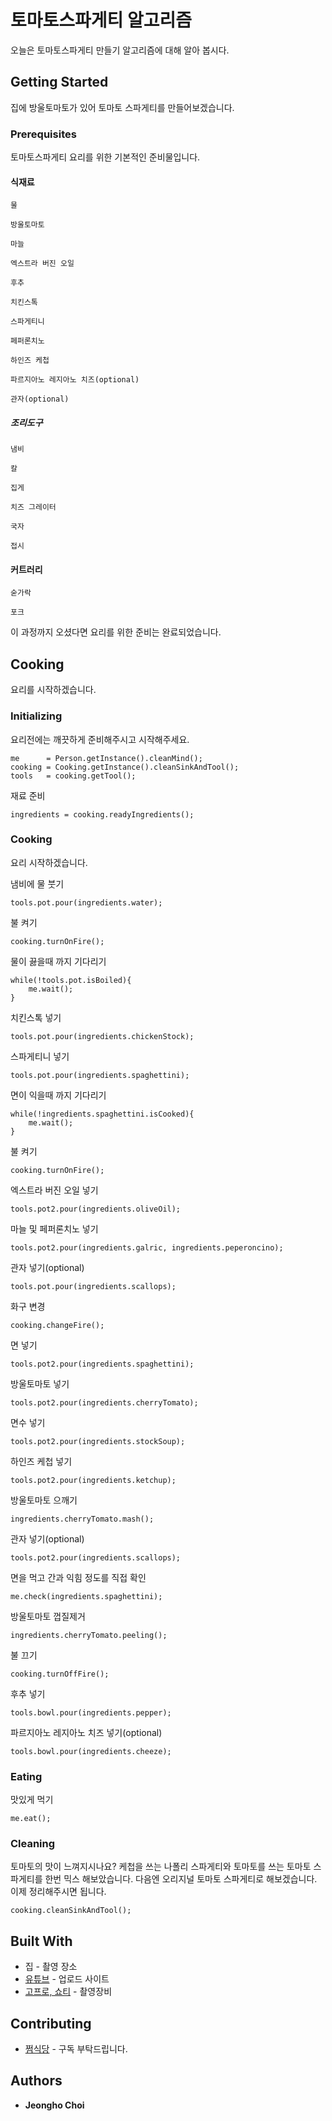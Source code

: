 # 토마토스파게티 알고리즘

오늘은 토마토스파게티 만들기 알고리즘에 대해 알아 봅시다.

## Getting Started

집에 방울토마토가 있어 토마토 스파게티를 만들어보겠습니다.
 
### Prerequisites

토마토스파게티 요리를 위한 기본적인 준비물입니다.

#### 식재료

```
물
```
```
방울토마토
```
```
마늘
```
```
엑스트라 버진 오일
```
```
후추
```
```
치킨스톡
```
```
스파게티니
```
```
페퍼론치노
```
```
하인즈 케첩
```
```
파르지아노 레지아노 치즈(optional)
```
```
관자(optional)
```
##### 조리도구

```
냄비
```
```
칼
```
```
집게
```
```
치즈 그레이터
```
```
국자
```
```
접시
```
#### 커트러리

```
숟가락
```
```
포크
```

이 과정까지 오셨다면 요리를 위한 준비는 완료되었습니다.

## Cooking

요리를 시작하겠습니다.

### Initializing

요리전에는 깨끗하게 준비해주시고 시작해주세요.
```
me      = Person.getInstance().cleanMind();
cooking = Cooking.getInstance().cleanSinkAndTool();
tools   = cooking.getTool();
```

재료 준비
```
ingredients = cooking.readyIngredients();
```

### Cooking

요리 시작하겠습니다.

냄비에 물 붓기
```
tools.pot.pour(ingredients.water);
```

불 켜기
```
cooking.turnOnFire();
```

물이 끓을때 까지 기다리기
```
while(!tools.pot.isBoiled){
    me.wait();
}
```

치킨스톡 넣기
```
tools.pot.pour(ingredients.chickenStock);
```

스파게티니 넣기
```
tools.pot.pour(ingredients.spaghettini);
```

면이 익을때 까지 기다리기
```
while(!ingredients.spaghettini.isCooked){
    me.wait();
}
```

불 켜기
```
cooking.turnOnFire();
```

엑스트라 버진 오일 넣기
```
tools.pot2.pour(ingredients.oliveOil);
```

마늘 및 페퍼론치노 넣기
```
tools.pot2.pour(ingredients.galric, ingredients.peperoncino);
```

관자 넣기(optional)
```
tools.pot.pour(ingredients.scallops);
```

화구 변경
```
cooking.changeFire();
```

면 넣기
```
tools.pot2.pour(ingredients.spaghettini);
```

방울토마토 넣기
```
tools.pot2.pour(ingredients.cherryTomato);
```

면수 넣기
```
tools.pot2.pour(ingredients.stockSoup);
```

하인즈 케첩 넣기
```
tools.pot2.pour(ingredients.ketchup);
```

방울토마토 으깨기
```
ingredients.cherryTomato.mash();
```

관자 넣기(optional)
```
tools.pot2.pour(ingredients.scallops);
```

면을 먹고 간과 익힘 정도를 직접 확인
```
me.check(ingredients.spaghettini);
```

방울토마토 껍질제거
```
ingredients.cherryTomato.peeling();
```

불 끄기
```
cooking.turnOffFire();
```

후추 넣기
```
tools.bowl.pour(ingredients.pepper);
```

파르지아노 레지아노 치즈 넣기(optional)
```
tools.bowl.pour(ingredients.cheeze);
```

### Eating

맛있게 먹기
```
me.eat();
```

### Cleaning

토마토의 맛이 느껴지시나요? 케첩을 쓰는 나폴리 스파게티와 토마토를 쓰는 토마토 스파게티를 한번 믹스 해보았습니다. 다음엔 오리지널 토마토 스파게티로 해보겠습니다. 이제 정리해주시면 됩니다.

```
cooking.cleanSinkAndTool();
```


## Built With

* 집 - 촬영 장소
* [유튜브](https://www.youtube.com/@wjdgh) - 업로드 사이트
* [고프로, 쇼티](https://gopro.com/ko/kr/) - 촬영장비

## Contributing

* [쩜식당](https://www.youtube.com/@wjdgh) - 구독 부탁드립니다.

## Authors

* **Jeongho Choi**
